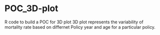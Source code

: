 # POC_3D-plot
R code to build a POC for 3D plot
3D plot represents the variability of mortality rate based on differnet Policy year and age for a particular policy.
